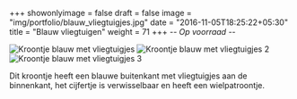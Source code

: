 +++
showonlyimage = false
draft = false
image = "img/portfolio/blauw_vliegtuigjes.jpg"
date = "2016-11-05T18:25:22+05:30"
title = "Blauw vliegtuigen"
weight = 71
+++
*-- Op voorraad --*

<!--more-->
![Kroontje blauw met vliegtuigjes][1]
![Kroontje blauw met vliegtuigjes 2][2]
![Kroontje blauw met vliegtuigjes 3][3]

Dit kroontje heeft een blauwe buitenkant met vliegtuigjes aan de binnenkant, het cijfertje is verwisselbaar en heeft een wielpatroontje.

[1]: /img/portfolio/blauw_vliegtuigjes.jpg
[2]: /img/portfolio/alternatieven/blauw_vliegtuigjes2.jpg
[3]: /img/portfolio/alternatieven/blauw_vliegtuigjes3.jpg